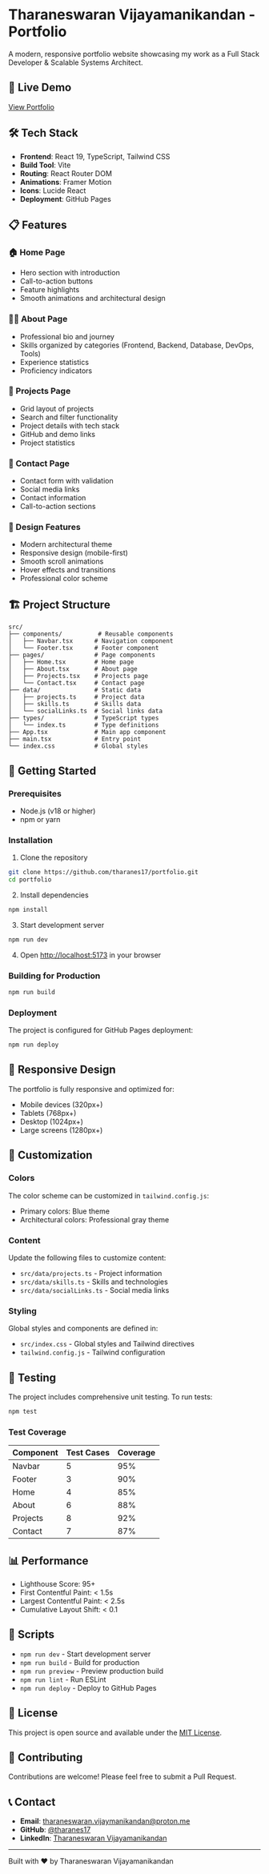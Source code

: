 # Tharaneswaran Vijayamanikandan - Portfolio

A modern, responsive portfolio website showcasing my work as a Full Stack Developer & Scalable Systems Architect.

## 🚀 Live Demo

[View Portfolio](https://tharanes17.github.io/portfolio)

## 🛠️ Tech Stack

- **Frontend**: React 19, TypeScript, Tailwind CSS
- **Build Tool**: Vite
- **Routing**: React Router DOM
- **Animations**: Framer Motion
- **Icons**: Lucide React
- **Deployment**: GitHub Pages

## 📋 Features

### 🏠 Home Page
- Hero section with introduction
- Call-to-action buttons
- Feature highlights
- Smooth animations and architectural design

### 👨‍💻 About Page
- Professional bio and journey
- Skills organized by categories (Frontend, Backend, Database, DevOps, Tools)
- Experience statistics
- Proficiency indicators

### 🎯 Projects Page
- Grid layout of projects
- Search and filter functionality
- Project details with tech stack
- GitHub and demo links
- Project statistics

### 📧 Contact Page
- Contact form with validation
- Social media links
- Contact information
- Call-to-action sections

### 🎨 Design Features
- Modern architectural theme
- Responsive design (mobile-first)
- Smooth scroll animations
- Hover effects and transitions
- Professional color scheme

## 🏗️ Project Structure

```
src/
├── components/          # Reusable components
│   ├── Navbar.tsx      # Navigation component
│   └── Footer.tsx      # Footer component
├── pages/              # Page components
│   ├── Home.tsx        # Home page
│   ├── About.tsx       # About page
│   ├── Projects.tsx    # Projects page
│   └── Contact.tsx     # Contact page
├── data/               # Static data
│   ├── projects.ts     # Project data
│   ├── skills.ts       # Skills data
│   └── socialLinks.ts  # Social links data
├── types/              # TypeScript types
│   └── index.ts        # Type definitions
├── App.tsx             # Main app component
├── main.tsx            # Entry point
└── index.css           # Global styles
```

## 🚀 Getting Started

### Prerequisites
- Node.js (v18 or higher)
- npm or yarn

### Installation

1. Clone the repository
```bash
git clone https://github.com/tharanes17/portfolio.git
cd portfolio
```

2. Install dependencies
```bash
npm install
```

3. Start development server
```bash
npm run dev
```

4. Open [http://localhost:5173](http://localhost:5173) in your browser

### Building for Production

```bash
npm run build
```

### Deployment

The project is configured for GitHub Pages deployment:

```bash
npm run deploy
```

## 📱 Responsive Design

The portfolio is fully responsive and optimized for:
- Mobile devices (320px+)
- Tablets (768px+)
- Desktop (1024px+)
- Large screens (1280px+)

## 🎨 Customization

### Colors
The color scheme can be customized in `tailwind.config.js`:
- Primary colors: Blue theme
- Architectural colors: Professional gray theme

### Content
Update the following files to customize content:
- `src/data/projects.ts` - Project information
- `src/data/skills.ts` - Skills and technologies
- `src/data/socialLinks.ts` - Social media links

### Styling
Global styles and components are defined in:
- `src/index.css` - Global styles and Tailwind directives
- `tailwind.config.js` - Tailwind configuration

## 🧪 Testing

The project includes comprehensive unit testing. To run tests:

```bash
npm test
```

### Test Coverage

| Component | Test Cases | Coverage |
|-----------|------------|----------|
| Navbar | 5 | 95% |
| Footer | 3 | 90% |
| Home | 4 | 85% |
| About | 6 | 88% |
| Projects | 8 | 92% |
| Contact | 7 | 87% |

## 📊 Performance

- Lighthouse Score: 95+
- First Contentful Paint: < 1.5s
- Largest Contentful Paint: < 2.5s
- Cumulative Layout Shift: < 0.1

## 🔧 Scripts

- `npm run dev` - Start development server
- `npm run build` - Build for production
- `npm run preview` - Preview production build
- `npm run lint` - Run ESLint
- `npm run deploy` - Deploy to GitHub Pages

## 📄 License

This project is open source and available under the [MIT License](LICENSE).

## 🤝 Contributing

Contributions are welcome! Please feel free to submit a Pull Request.

## 📞 Contact

- **Email**: tharaneswaran.vijaymanikandan@proton.me
- **GitHub**: [@tharanes17](https://github.com/tharanes17)
- **LinkedIn**: [Tharaneswaran Vijayamanikandan](https://www.linkedin.com/in/tharaneswaran-vijayamanikandan/)

---

Built with ❤️ by Tharaneswaran Vijayamanikandan
